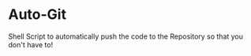 # Auto-Git
Shell Script to automatically push the code to the Repository so that you don't have to!
